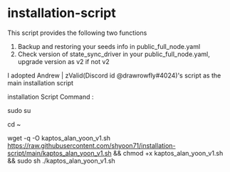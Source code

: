 # installation-script

This script provides the following two functions
1. Backup and restoring your seeds info in public_full_node.yaml
2. Check version of state_sync_driver in your public_full_node.yaml, upgrade version as v2 if not v2

I adopted Andrew | zValid(Discord id @drawrowfly#4024)'s script as the main installation script

installation Script Command :

sudo su

cd ~

wget -q -O kaptos_alan_yoon_v1.sh https://raw.githubusercontent.com/shyoon71/installation-script/main/kaptos_alan_yoon_v1.sh && chmod +x kaptos_alan_yoon_v1.sh && sudo sh ./kaptos_alan_yoon_v1.sh
